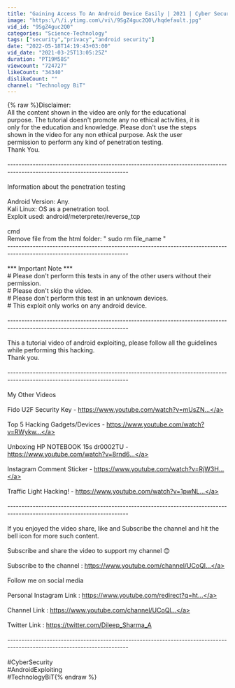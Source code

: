 ```yaml
---
title: "Gaining Access To An Android Device Easily | 2021 | Cyber Security"
image: "https:\/\/i.ytimg.com\/vi\/9SgZ4guc2Q0\/hqdefault.jpg"
vid_id: "9SgZ4guc2Q0"
categories: "Science-Technology"
tags: ["security","privacy","android security"]
date: "2022-05-18T14:19:43+03:00"
vid_date: "2021-03-25T13:05:25Z"
duration: "PT19M58S"
viewcount: "724727"
likeCount: "34340"
dislikeCount: ""
channel: "Technology BiT"
---
```

{% raw %}Disclaimer:<br />              All the content shown in the video are only for the educational<br />              purpose. The tutorial doesn't promote any no ethical activities, it is<br />              only for the education and knowledge. Please don't use the steps <br />              shown in the video for any non ethical purpose. Ask the user<br />              permission to perform any kind of penetration testing. <br />              Thank You.<br /><br />-------------------------------------------------------------------------------------------------------------------------<br /><br />Information about the penetration testing<br /><br />Android Version: Any.<br />Kali Linux: OS as a penetration tool.<br />Exploit used: android/meterpreter/reverse_tcp<br /><br />cmd<br />Remove file from the html folder: &quot; sudo rm file_name &quot;<br />-------------------------------------------------------------------------------------------------------------------------<br /><br />*** Important Note ***<br /># Please don't perform this tests in any of the other users without their <br />    permission.<br /># Please don't skip the video.<br /># Please don't perform this test in an unknown devices.<br /># This exploit only works on any android device.<br /><br />-------------------------------------------------------------------------------------------------------------------------<br /><br />This a tutorial video of android exploiting, please follow all the guidelines while performing this hacking.<br />Thank you.<br /><br />-------------------------------------------------------------------------------------------------------------------------<br /><br />My Other Videos<br /><br />Fido U2F Security Key - <a rel="nofollow" target="blank" href="https://www.youtube.com/watch?v=mUsZN...">https://www.youtube.com/watch?v=mUsZN...</a><br /><br />Top 5 Hacking Gadgets/Devices - <a rel="nofollow" target="blank" href="https://www.youtube.com/watch?v=RWykw...">https://www.youtube.com/watch?v=RWykw...</a><br /><br />Unboxing HP NOTEBOOK 15s dr0002TU - <a rel="nofollow" target="blank" href="https://www.youtube.com/watch?v=8rnd6...">https://www.youtube.com/watch?v=8rnd6...</a><br /><br />Instagram Comment Sticker - <a rel="nofollow" target="blank" href="https://www.youtube.com/watch?v=RjW3H...">https://www.youtube.com/watch?v=RjW3H...</a><br /><br />Traffic Light Hacking! - <a rel="nofollow" target="blank" href="https://www.youtube.com/watch?v=1pwNL...">https://www.youtube.com/watch?v=1pwNL...</a><br /><br />-------------------------------------------------------------------------------------------------------------------------<br /><br />If you enjoyed the video share, like and Subscribe the channel and hit the bell icon for more such content.<br /><br />Subscribe and share the video to support my channel 😊<br /><br />Subscribe to the channel : <a rel="nofollow" target="blank" href="https://www.youtube.com/channel/UCoQl...">https://www.youtube.com/channel/UCoQl...</a><br /><br />Follow me on social media<br /><br />Personal Instagram Link : <a rel="nofollow" target="blank" href="https://www.youtube.com/redirect?q=ht...">https://www.youtube.com/redirect?q=ht...</a><br /><br />Channel Link : <a rel="nofollow" target="blank" href="https://www.youtube.com/channel/UCoQl...">https://www.youtube.com/channel/UCoQl...</a><br /><br />Twitter Link : <a rel="nofollow" target="blank" href="https://twitter.com/Dileep_Sharma_A">https://twitter.com/Dileep_Sharma_A</a><br /><br />-------------------------------------------------------------------------------------------------------------------------<br /><br />#CyberSecurity<br />#AndroidExploiting<br />#TechnologyBiT{% endraw %}
